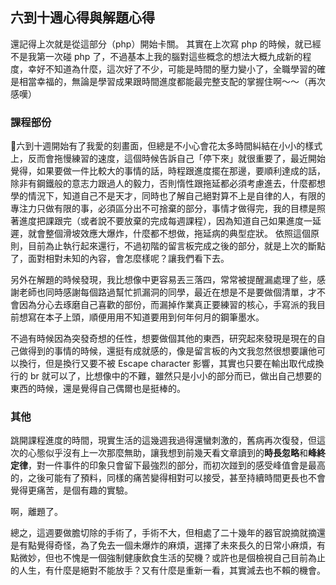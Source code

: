 ## 六到十週心得與解題心得
還記得上次就是從這部分（php）開始卡關。
其實在上次寫 php 的時候，就已經不是我第一次碰 php 了，不過基本上我的腦對這些概念的想法大概九成新的程度，幸好不知道為什麼，這次好了不少，可能是時間的壓力變小了，全職學習的確是相當幸福的，無論是學習成果跟時間進度都能最完整支配的掌握住啊～～（再次感嘆）

### 課程部份

六到十週開始有了我愛的刻畫面，但總是不小心會花太多時間糾結在小小的樣式上，反而會拖慢練習的速度，這個時候告訴自己「停下來」就很重要了，最近開始覺得，如果要做一件比較大的事情的話，時程跟進度擺在那邊，要順利達成的話，除非有鋼鐵般的意志力跟過人的毅力，否則惰性跟拖延都必須考慮進去，什麼都想學的情況下，知道自己不是天才，同時也了解自己絕對算不上是自律的人，有限的專注力只做有限的事，必須區分出不可捨棄的部分，事情才做得完，我的目標是照著進度把課跟完（或者說不要放棄的完成每週課程），因為知道自己如果進度一延遲，就會整個滑坡效應大爆炸，什麼都不想做，拖延病的典型症狀。
依照這個原則，目前為止執行起來還行，不過初階的留言板完成之後的部分，就是上次的斷點了，面對相對未知的內容，會怎麼樣呢？讓我們看下去。

另外在解題的時候發現，我比想像中更容易丟三落四，常常被提醒漏處理了些，感謝老師也同時感謝每個路過幫忙抓漏洞的同學，最近在想是不是要做個清單，才不會因為分心去琢磨自己喜歡的部份，而漏掉作業真正要練習的核心，手寫派的我目前想寫在本子上頭，順便用用不知道要用到何年何月的鋼筆墨水。

不過有時候因為突發奇想的任性，想要做個其他的東西，研究起來發現是現在的自己做得到的事情的時候，還挺有成就感的，像是留言板的內文我忽然很想要讓他可以換行，但是換行又要不被 Escape character 影響，其實也只要在輸出取代成換行的 br 就可以了，比想像中的不難，雖然只是小小的部分而已，做出自己想要的東西的時候，還是覺得自己偶爾也是挺棒的。

### 其他

跳開課程進度的時間，現實生活的這幾週我過得還蠻刺激的，舊病再次復發，但這次的心態似乎沒有上一次那麼無助，讓我想到前幾天看文章讀到的**時長忽略**和**峰終定律**，對一件事件的印象只會留下最強烈的部分，而初次踫到的感受峰值會是最高的，之後可能有了預料，同樣的痛苦變得相對可以接受，甚至持續時間更長也不會覺得更痛苦，是個有趣的實驗。

啊，離題了。

總之，這週要做膽切除的手術了，手術不大，但相處了二十幾年的器官說摘就摘還是有點覺得奇怪，為了免去一個未爆炸的麻煩，選擇了未來長久的日常小麻煩，有點微妙，但也不愧是一個強制健康飲食生活的契機？或許也是個檢視自己目前為止的人生，有什麼是絕對不能放手？又有什麼是重新一看，其實減去也不賴的機會。

